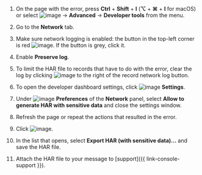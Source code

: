 1. On the page with the error, press **Ctrl** + **Shift** + **I** (**⌥** + **⌘** + **I** for macOS) or select ![image](../../_assets/support/yb-burger.svg) → **Advanced** → **Developer tools** from the menu.
1. Go to the **Network** tab.
1. Make sure network logging is enabled: the button in the top-left corner is red ![image](../../_assets/support/yb-stop-rec.svg). If the button is grey, click it.
1. Enable **Preserve log**.
1. To limit the HAR file to records that have to do with the error, clear the log by clicking ![image](../../_assets/support/yb-clear-log.svg) to the right of the record network log button.
1. To open the developer dashboard settings, click ![image](../../_assets/console-icons/gear.svg) **Settings**.
1. Under ![image](../../_assets/console-icons/gear.svg) **Preferences** of the **Network** panel, select **Allow to generate HAR with sensitive data** and close the settings window.
1. Refresh the page or repeat the actions that resulted in the error.
1. Click ![image](../../_assets/support/yb-export-har.svg).
1. In the list that opens, select **Export HAR (with sensitive data)...** and save the HAR file.


1. Attach the HAR file to your message to [support]({{ link-console-support }}).
